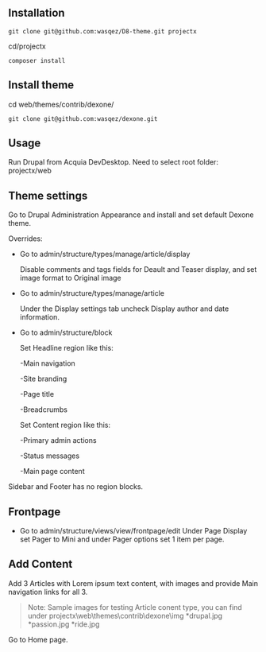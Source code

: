 ## Installation

`git clone git@github.com:wasqez/D8-theme.git projectx`

cd/projectx

`composer install`

## Install theme

cd web/themes/contrib/dexone/

`git clone git@github.com:wasqez/dexone.git`

## Usage

Run Drupal from Acquia DevDesktop. 
Need to select root folder: projectx/web


## Theme settings
Go to Drupal Administration Appearance and install and set default Dexone theme.

Overrides:

* Go to admin/structure/types/manage/article/display

  Disable comments and tags fields for Deault and Teaser display, and set image format to Original image
  
* Go to admin/structure/types/manage/article

  Under the Display settings tab uncheck Display author and date information.
  
* Go to admin/structure/block

  Set Headline region like this:
  
  -Main navigation
  
  -Site branding
  
  -Page title
  
  -Breadcrumbs
  
  
  Set Content region like this:
  
  -Primary admin actions
  
  -Status messages
  
  -Main page content
  
  
 Sidebar and Footer has no region blocks.
 
## Frontpage
 * Go to admin/structure/views/view/frontpage/edit
  Under Page Display set Pager to Mini and under Pager options set 1 item per page.

## Add Content

Add 3 Articles with Lorem ipsum text content, with images and provide Main navigation links for all 3.
>Note: Sample images for testing Article conent type, you can find under projectx\web\themes\contrib\dexone\img
*drupal.jpg
*passion.jpg
*ride.jpg


Go to Home page.

